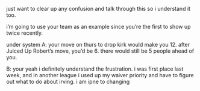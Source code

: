 just want to clear up any confusion and talk through this so i understand it too.

i’m going to use your team as an example since you’re the first to show up twice recently.

under system A: your move on thurs to drop kirk would make you 12. after Juiced Up Robert’s move, you’d be 6. there would still be 5 people ahead of you.

B: your yeah i definitely understand the frustration. i was first place last week, and in another league i used up my waiver priority and have to figure out what to do about irving. i am ipne to changing 